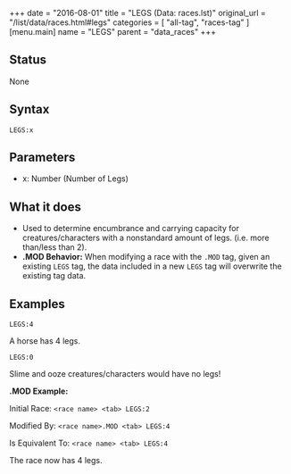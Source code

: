 +++
date = "2016-08-01"
title = "LEGS (Data: races.lst)"
original_url = "/list/data/races.html#legs"
categories = [ "all-tag", "races-tag" ]
[menu.main]
    name = "LEGS"
    parent = "data_races"
+++

## Status

None

## Syntax

`LEGS:x`

## Parameters

-   x: Number (Number of Legs)



What it does
------------

-   Used to determine encumbrance and carrying capacity for
    creatures/characters with a nonstandard amount of legs. (i.e. more
    than/less than 2).
-   **.MOD Behavior:** When modifying a race with the `.MOD` tag, given
    an existing `LEGS` tag, the data included in a new `LEGS` tag will
    overwrite the existing tag data.

Examples
--------

`LEGS:4`

A horse has 4 legs.

`LEGS:0`

Slime and ooze creatures/characters would have no legs!

**.MOD Example:**

Initial Race: `<race name> <tab> LEGS:2`

Modified By: `<race name>.MOD <tab> LEGS:4`

Is Equivalent To: `<race name> <tab> LEGS:4`

The race now has 4 legs.

